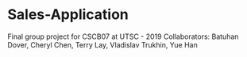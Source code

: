 # Sales-Application
Final group project for CSCB07 at UTSC - 2019
Collaborators: Batuhan Dover, Cheryl Chen, Terry Lay, Vladislav Trukhin, Yue Han
